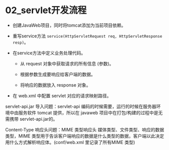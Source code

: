 # 02_servlet开发流程

- 创建JavaWeb项目，同时将tomcat添加为当前项目依赖。

- 重写service方法 `service(HttpServletRequest req, HttpServletResponse resp)`。

- 在service方法中定义业务处理代码。

  - 从 request 对象中获取请求的所有信息 (参数)。

  - 根据参数生成要响应给客户端的数据。

  - 将响应的数据放入 response 对象。

- 在 web.xml 中配置 servlet 对应的请求映射路径。

servlet-api.jar 导入问题：servlet-api 编码的时候需要，运行的时候在服务器环境中由服务软件 tomcat 提供，所以在 javaweb 项目中在打包/构建的过程中是无需携带 servlet-api.jar的。

Content-Type 响应头问题：MIME 类型响应头 媒体类型、文件类型、响应的数据类型，MIME 类型用于告诉客户端响应的数据是什么类型的数据，客户端以此决定用什么方式解析响应体。(conf/web.xml 里记录了所有MIME 类型)